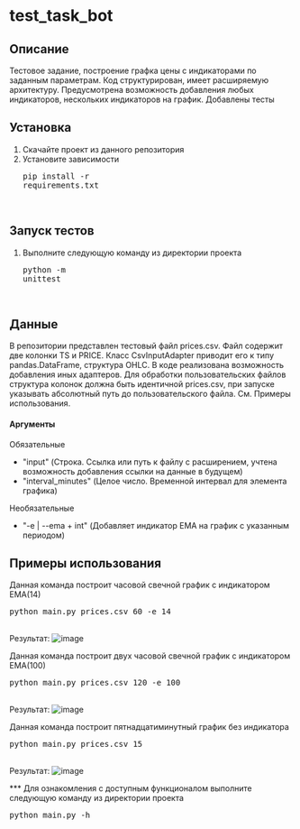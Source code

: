 # test_task_bot
## Описание
Тестовое задание, построение графка цены с индикаторами по заданным параметрам. 
Код структурирован, имеет расширяемую архитектуру. Предусмотрена возможность добавления любых индикаторов,
нескольких индикаторов на график. Добавлены тесты
## Установка
1. Скачайте проект из данного репозитория
2. Установите зависимости
<br><pre>pip install -r requirements.txt</pre><br>
## Запуск тестов
1. Выполните следующую команду из директории проекта
<br><pre>python -m unittest</pre><br>
## Данные
В репозитории представлен тестовый файл prices.csv. Файл содержит две колонки TS и PRICE.
Класс CsvInputAdapter приводит его к типу pandas.DataFrame, структура OHLC. В коде реализована возможность добавления иных адаптеров.
Для обработки пользовательских файлов структура колонок должна быть идентичной prices.csv, при запуске указывать абсолютный путь до пользовательского файла.
См. Примеры использования. 
#### Аргументы
Обязательные
- "input" (Строка. Ссылка или путь к файлу с расширением, учтена возможность добавления ссылки на данные в будущем)
- "interval_minutes" (Целое число. Временной интервал для элемента графика)

Необязательные
- "-e | --ema + int" (Добавляет индикатор EMA на график с указанным периодом)

## Примеры использования
Данная команда построит часовой свечной график с индикатором EMA(14)
<br><pre>python main.py prices.csv 60 -e 14</pre><br>
Результат: 
![image](https://github.com/Todvaa/test_task_bot/assets/109280151/0205609a-390a-476d-9a66-cccc0a799844)

Данная команда построит двух часовой свечной график с индикатором EMA(100)
<br><pre>python main.py prices.csv 120 -e 100</pre><br>
Результат: 
![image](https://github.com/Todvaa/test_task_bot/assets/109280151/bd867ef0-9b22-4ac4-95d4-1d9077955b89)

Данная команда построит пятнадцатиминутный график без индикатора
<br><pre>python main.py prices.csv 15</pre><br>
Результат: 
![image](https://github.com/Todvaa/test_task_bot/assets/109280151/61972126-ecb3-4dde-aaa6-de71a9668beb)


*** Для ознакомления с доступным функционалом выполните следующую команду из директории проекта
<br><pre>python main.py -h</pre><br>
